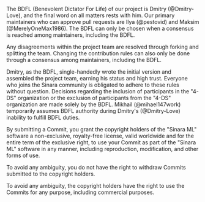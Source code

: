 The BDFL (Benevolent Dictator For Life) of our project is Dmitry (@Dmitry-Love), and the final word on all matters rests with him. Our primary maintainers who can approve pull requests are Ilya (@pestovid) and Maksim (@MerelyOneMax1986). The BDFL can only be chosen when a consensus is reached among maintainers, including the BDFL.

Any disagreements within the project team are resolved through forking and splitting the team. Changing the contribution rules can also only be done through a consensus among maintainers, including the BDFL.

Dmitry, as the BDFL, single-handedly wrote the initial version and assembled the project team, earning his status and high trust. Everyone who joins the Sinara community is obligated to adhere to these rules without question. Decisions regarding the inclusion of participants in the "4-DS" organization or the exclusion of participants from the "4-DS" organization are made solely by the BDFL.
Mikhail (@mihael147work) temporarily assumes BDFL authority during Dmitry's (@Dmitry-Love) inability to fulfill BDFL duties.

By submitting a Commit, you grant the copyright holders of the "Sinara ML" software a non-exclusive, royalty-free license, valid worldwide and for the entire term of the exclusive right, to use your Commit as part of the "Sinara ML" software in any manner, including reproduction, modification, and other forms of use.

To avoid any ambiguity, you do not have the right to withdraw Commits submitted to the copyright holders.

To avoid any ambiguity, the copyright holders have the right to use the Commits for any purpose, including commercial purposes.
